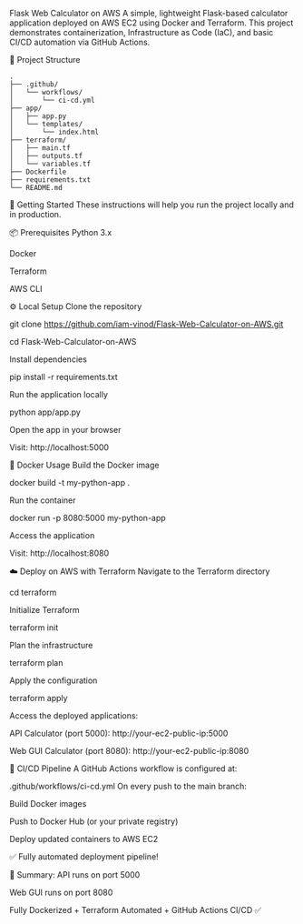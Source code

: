 Flask Web Calculator on AWS
A simple, lightweight Flask-based calculator application deployed on AWS EC2 using Docker and Terraform.
This project demonstrates containerization, Infrastructure as Code (IaC), and basic CI/CD automation via GitHub Actions.

📁 Project Structure
```
.
├── .github/
│   └── workflows/
│       └── ci-cd.yml
├── app/
│   ├── app.py
│   └── templates/
│       └── index.html
├── terraform/
│   ├── main.tf
│   ├── outputs.tf
│   └── variables.tf
├── Dockerfile
├── requirements.txt
└── README.md

```

🚀 Getting Started
These instructions will help you run the project locally and in production.

📦 Prerequisites
Python 3.x

Docker

Terraform

AWS CLI

⚙️ Local Setup
Clone the repository


git clone https://github.com/iam-vinod/Flask-Web-Calculator-on-AWS.git

cd Flask-Web-Calculator-on-AWS

Install dependencies


pip install -r requirements.txt

Run the application locally

python app/app.py

Open the app in your browser

Visit: http://localhost:5000

🐳 Docker Usage
Build the Docker image

docker build -t my-python-app .

Run the container

docker run -p 8080:5000 my-python-app

Access the application

Visit: http://localhost:8080

☁️ Deploy on AWS with Terraform
Navigate to the Terraform directory

cd terraform

Initialize Terraform

terraform init

Plan the infrastructure

terraform plan

Apply the configuration

terraform apply

Access the deployed applications:

API Calculator (port 5000): http://your-ec2-public-ip:5000

Web GUI Calculator (port 8080): http://your-ec2-public-ip:8080

🔄 CI/CD Pipeline
A GitHub Actions workflow is configured at:

.github/workflows/ci-cd.yml
On every push to the main branch:

Build Docker images

Push to Docker Hub (or your private registry)

Deploy updated containers to AWS EC2

✅ Fully automated deployment pipeline!

🎯 Summary:
API runs on port 5000

Web GUI runs on port 8080

Fully Dockerized + Terraform Automated + GitHub Actions CI/CD ✅

